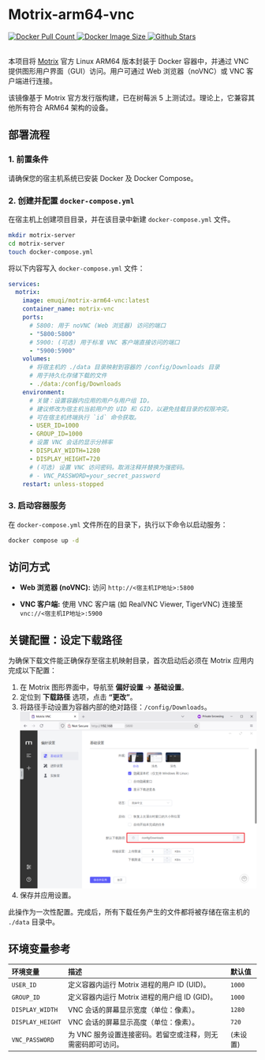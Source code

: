 # Motrix-arm64-vnc

<a href="https://hub.docker.com/r/emuqi/motrix-arm64-vnc">
<img alt="Docker Pull Count" src="https://img.shields.io/docker/pulls/emuqi/motrix-arm64-vnc"/>
</a>
<a href="https://hub.docker.com/r/emuqi/motrix-arm64-vnc">
<img alt="Docker Image Size" src="https://img.shields.io/docker/image-size/emuqi/motrix-arm64-vnc"/>
</a>
<a href="https://github.com/eMUQI/motrix-arm64-vnc">
<img alt="Github Stars" src="https://img.shields.io/github/stars/emuqi/motrix-arm64-vnc?style=flat"/>
</a>
</br></br>

本项目将 [Motrix](https://github.com/agalwood/Motrix) 官方 Linux ARM64 版本封装于 Docker 容器中，并通过 VNC 提供图形用户界面（GUI）访问。用户可通过 Web 浏览器（noVNC）或 VNC 客户端进行连接。

该镜像基于 Motrix 官方发行版构建，已在树莓派 5 上测试过。理论上，它兼容其他所有符合 ARM64 架构的设备。

## 部署流程

### 1. 前置条件

请确保您的宿主机系统已安装 Docker 及 Docker Compose。

### 2. 创建并配置 `docker-compose.yml`

在宿主机上创建项目目录，并在该目录中新建 `docker-compose.yml` 文件。

```bash
mkdir motrix-server
cd motrix-server
touch docker-compose.yml
```

将以下内容写入 `docker-compose.yml` 文件：

```yaml
services:
  motrix:
    image: emuqi/motrix-arm64-vnc:latest
    container_name: motrix-vnc
    ports:
      # 5800: 用于 noVNC (Web 浏览器) 访问的端口
      - "5800:5800"
      # 5900: (可选) 用于标准 VNC 客户端直接访问的端口
      - "5900:5900"
    volumes:
      # 将宿主机的 ./data 目录映射到容器的 /config/Downloads 目录
      # 用于持久化存储下载的文件
      - ./data:/config/Downloads
    environment:
      # 关键：设置容器内应用的用户与用户组 ID。
      # 建议修改为宿主机当前用户的 UID 和 GID，以避免挂载目录的权限冲突。
      # 可在宿主机终端执行 `id` 命令获取。
      - USER_ID=1000
      - GROUP_ID=1000
      # 设置 VNC 会话的显示分辨率
      - DISPLAY_WIDTH=1280
      - DISPLAY_HEIGHT=720
      # (可选) 设置 VNC 访问密码。取消注释并替换为强密码。
      # - VNC_PASSWORD=your_secret_password
    restart: unless-stopped
```

### 3. 启动容器服务

在 `docker-compose.yml` 文件所在的目录下，执行以下命令以启动服务：

```bash
docker compose up -d
```

## 访问方式

*   **Web 浏览器 (noVNC):**
    访问 `http://<宿主机IP地址>:5800`

*   **VNC 客户端:**
    使用 VNC 客户端 (如 RealVNC Viewer, TigerVNC) 连接至 `vnc://<宿主机IP地址>:5900`

## 关键配置：设定下载路径

为确保下载文件能正确保存至宿主机映射目录，首次启动后必须在 Motrix 应用内完成以下配置：

1.  在 Motrix 图形界面中，导航至 **偏好设置** -> **基础设置**。
2.  定位到 **下载路径** 选项，点击 **“更改”**。
3.  将路径手动设置为容器内部的绝对路径：`/config/Downloads`。
    ![Motrix-Setting](./assets/Motrix-Setting.png)
4.  保存并应用设置。

此操作为一次性配置。完成后，所有下载任务产生的文件都将被存储在宿主机的 `./data` 目录中。

## 环境变量参考

| 环境变量 | 描述 | 默认值 |
| :--- | :--- | :--- |
| `USER_ID` | 定义容器内运行 Motrix 进程的用户 ID (UID)。 | `1000` |
| `GROUP_ID` | 定义容器内运行 Motrix 进程的用户组 ID (GID)。 | `1000` |
| `DISPLAY_WIDTH` | VNC 会话的屏幕显示宽度（单位：像素）。 | `1280` |
| `DISPLAY_HEIGHT` | VNC 会话的屏幕显示高度（单位：像素）。 | `720` |
| `VNC_PASSWORD` | 为 VNC 服务设置连接密码。若留空或注释，则无需密码即可访问。 | (未设置) |